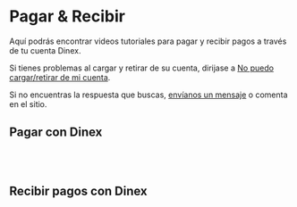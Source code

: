 # Pagar & Recibir

Aquí podrás encontrar videos tutoriales para pagar y recibir pagos a través de tu cuenta Dinex. 

Si tienes problemas al cargar y  retirar de su cuenta, dirijase a [No puedo cargar/retirar de mi cuenta](../faq/soluciones.md). 

Si no encuentras la respuesta que buscas, [envíanos un mensaje](../solicitud.md) o comenta en el sitio.

## Pagar con Dinex


<br><br>

## Recibir pagos con Dinex


<br><br>
